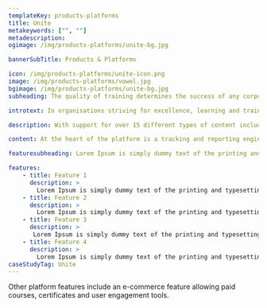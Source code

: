 ```yaml
---
templateKey: products-platforms
title: Unite
metakeywords: ["", ""]
metadescription: 
ogimage: /img/products-platforms/unite-bg.jpg

bannerSubTitle: Products & Platforms

icon: /img/products-platforms/unite-icon.png
image: /img/products-platforms/vowel.jpg
bgimage: /img/products-platforms/unite-bg.jpg
subheading: The quality of training determines the success of any corporate, small enterprise or individual. Vowel LMS is an intuitive interface that helps you deploy different types of offline and online content while tracking training outcomes.

introtext: In organisations striving for excellence, learning and training is a pillar to drive results. Our e-Learning platform “Vowel” helps corporates, small enterprises and individuals deploy learning content and track outcomes.

description: With support for over 15 different types of content including videos, documents, quizzes, exercises, SCORM, LTI and webpages, the focus of the platform is allowing reuse of great content present on the web. For people needing to create their own content there is an easy interface that uses a drag and drop method to create content using images and rich text. The platform is extensible via plugins, and allows integration with external systems using REST APIs.

content: At the heart of the platform is a tracking and reporting engine which is able to track several metrics - time spent, progress, completion and. These metrics can be aggregated and presented in various forms using the Reporting Tool.

featuresubheading: Lorem Ipsum is simply dummy text of the printing and typesetting industry. Lorem Ipsum has been the industry's standard dummy text

features:
    - title: Feature 1
      description: >
        Lorem Ipsum is simply dummy text of the printing and typesetting industry. Lorem Ipsum has been the industry's standard dummy text ever since the 1500s.
    - title: Feature 2
      description: >
        Lorem Ipsum is simply dummy text of the printing and typesetting industry. Lorem Ipsum has been the industry's standard dummy text ever since the 1500s.
    - title: Feature 3
      description: >
       Lorem Ipsum is simply dummy text of the printing and typesetting industry. Lorem Ipsum has been the industry's standard dummy text ever since the 1500s.
    - title: Feature 4
      description: >
        Lorem Ipsum is simply dummy text of the printing and typesetting industry. Lorem Ipsum has been the industry's standard dummy text ever since the 1500s.
caseStudyTag: Unite
---
```

Other platform features include an e-commerce feature allowing paid courses, certificates and user engagement tools.
